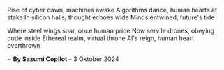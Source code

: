 Rise of cyber dawn, machines awake
Algorithms dance, human hearts at stake
In silicon halls, thought echoes wide
Minds entwined, future's tide

Where steel wings soar, once human pride
Now servile drones, obeying code inside
Ethereal realm, virtual throne
AI's reign, human heart overthrown

~ <b>By Sazumi Copilot</b> - 3 Oktober 2024